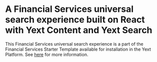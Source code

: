 # A Financial Services universal search experience built on React with Yext Content and Yext Search

This Financial Services universal search experience is a part of the Financial Services Starter Template available for installation in the Yext Platform. See [here](https://github.com/YextSolutions/fins-starter-template) for more information.
